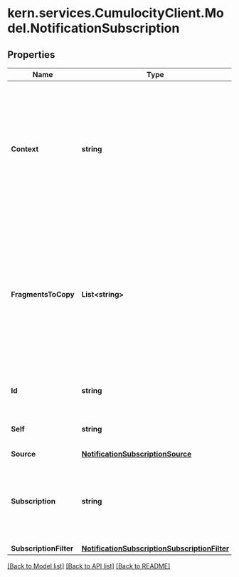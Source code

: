 # kern.services.CumulocityClient.Model.NotificationSubscription

## Properties

Name | Type | Description | Notes
------------ | ------------- | ------------- | -------------
**Context** | **string** | The context within which the subscription is to be processed. &gt; **&amp;#9432; Info:** If the value is &#x60;mo&#x60;, then &#x60;source&#x60; must also be provided in the request body.  | 
**FragmentsToCopy** | **List&lt;string&gt;** | Transforms the data to *only* include specified custom fragments. Each custom fragment is identified by a unique name. If nothing is specified here, the data is forwarded as-is. | [optional] 
**Id** | **string** | Unique identifier of the subscription. | [optional] [readonly] 
**Self** | **string** | A URL linking to this resource. | [optional] [readonly] 
**Source** | [**NotificationSubscriptionSource**](NotificationSubscriptionSource.md) |  | [optional] 
**Subscription** | **string** | The subscription name. Each subscription is identified by a unique name within a specific context. | 
**SubscriptionFilter** | [**NotificationSubscriptionSubscriptionFilter**](NotificationSubscriptionSubscriptionFilter.md) |  | [optional] 

[[Back to Model list]](../README.md#documentation-for-models) [[Back to API list]](../README.md#documentation-for-api-endpoints) [[Back to README]](../README.md)

